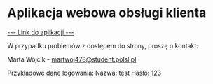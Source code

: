# Aplikacja webowa obsługi klienta
[--- Link do aplikacji ---](https://wypozyczalnia-rowerow-io.000webhostapp.com)

W przypadku problemów z dostępem do strony, proszę o kontakt:

Marta Wójcik - martwoj478@student.polsl.pl

Przykładowe dane logowania:
Nazwa: test
Hasło: 123
